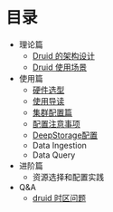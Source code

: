 # 目录
 - 理论篇
    - [Druid 的架构设计](doc/design/00-druid-design.md)
    - [Druid 使用场景](doc/tutorials/01-usage-scenario.md)
 - 使用篇
    - [硬件选型](doc/config/02-select-hardware.md)
    - [使用导读](doc/tutorials/04-use-tutorials.md)
    - [集群配置篇](doc/tutorials/03-cluster-config.md)
    - [配置注意事项](doc/config/03-config-verify&tuning.md)
    - [DeepStorage配置](doc/config/04-deep-storage-config.md)
    - Data Ingestion
    - Data Query
 - 进阶篇
    - 资源选择和配置实践
 - Q&A
    - [druid 时区问题](doc/Q&A/00.time-zone.md)